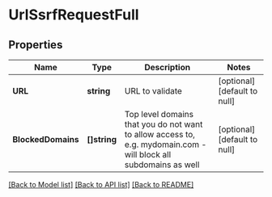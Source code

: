 # UrlSsrfRequestFull

## Properties
Name | Type | Description | Notes
------------ | ------------- | ------------- | -------------
**URL** | **string** | URL to validate | [optional] [default to null]
**BlockedDomains** | **[]string** | Top level domains that you do not want to allow access to, e.g. mydomain.com - will block all subdomains as well | [optional] [default to null]

[[Back to Model list]](../README.md#documentation-for-models) [[Back to API list]](../README.md#documentation-for-api-endpoints) [[Back to README]](../README.md)


